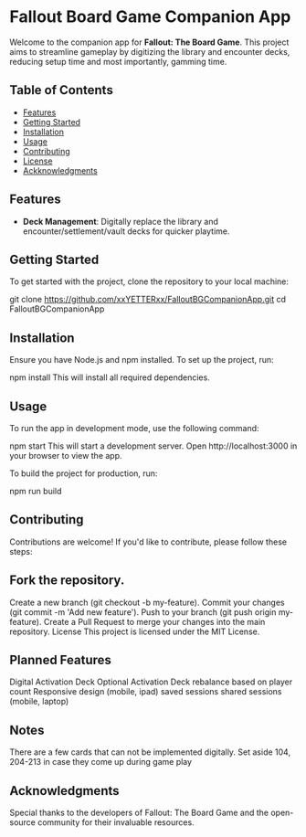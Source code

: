 # Fallout Board Game Companion App

Welcome to the companion app for **Fallout: The Board Game**. This project aims to streamline gameplay by digitizing the library and encounter decks, reducing setup time and most importantly, gamming time.

## Table of Contents
- [Features](#features)
- [Getting Started](#getting-started)
- [Installation](#installation)
- [Usage](#usage)
- [Contributing](#contributing)
- [License](#license)
- [Ackknowledgments](#acknowledgments)

## Features
- **Deck Management**: Digitally replace the library and encounter/settlement/vault decks for quicker playtime.

## Getting Started
To get started with the project, clone the repository to your local machine:

git clone https://github.com/xxYETTERxx/FalloutBGCompanionApp.git
cd FalloutBGCompanionApp

## Installation
Ensure you have Node.js and npm installed. To set up the project, run:

npm install
This will install all required dependencies.

## Usage
To run the app in development mode, use the following command:

npm start
This will start a development server. Open http://localhost:3000 in your browser to view the app.

To build the project for production, run:

npm run build

## Contributing
Contributions are welcome! If you'd like to contribute, please follow these steps:

## Fork the repository.
Create a new branch (git checkout -b my-feature).
Commit your changes (git commit -m 'Add new feature').
Push to your branch (git push origin my-feature).
Create a Pull Request to merge your changes into the main repository.
License
This project is licensed under the MIT License.

## Planned Features
Digital Activation Deck
Optional Activation Deck rebalance based on player count
Responsive design (mobile, ipad)
saved sessions
shared sessions (mobile, laptop)

## Notes
There are a few cards that can not be implemented digitally. Set aside 104, 204-213 in case they come up during game play



## Acknowledgments
Special thanks to the developers of Fallout: The Board Game and the open-source community for their invaluable resources.
